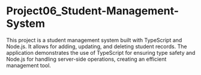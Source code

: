 # Project06_Student-Management-System
This project is a student management system built with TypeScript and Node.js. It allows for adding, updating, and deleting student records. The application demonstrates the use of TypeScript for ensuring type safety and Node.js for handling server-side operations, creating an efficient management tool.
